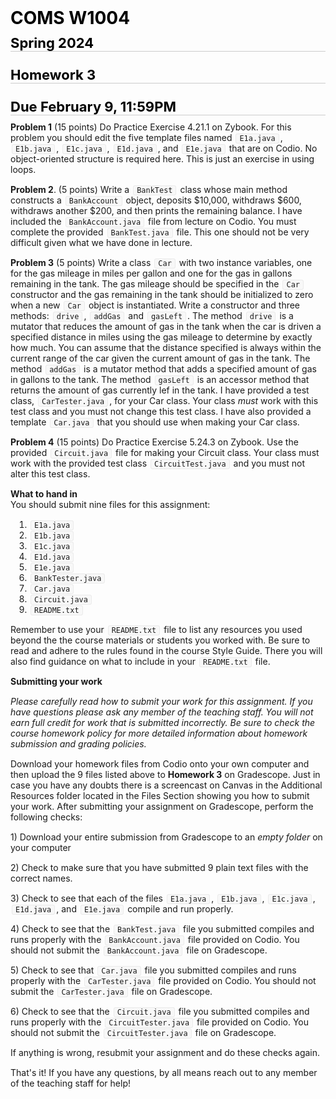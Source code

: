 <style type="text/css">.rendered-markdown{font-size:14px} .rendered-markdown>*:first-child{margin-top:0!important} .rendered-markdown>*:last-child{margin-bottom:0!important} .rendered-markdown a{text-decoration:underline;color:#b75246} .rendered-markdown a:hover{color:#f36050} .rendered-markdown h1, .rendered-markdown h2, .rendered-markdown h3, .rendered-markdown h4, .rendered-markdown h5, .rendered-markdown h6{margin:24px 0 10px;padding:0;font-weight:bold;-webkit-font-smoothing:antialiased;cursor:text;position:relative} .rendered-markdown h1 tt, .rendered-markdown h1 code, .rendered-markdown h2 tt, .rendered-markdown h2 code, .rendered-markdown h3 tt, .rendered-markdown h3 code, .rendered-markdown h4 tt, .rendered-markdown h4 code, .rendered-markdown h5 tt, .rendered-markdown h5 code, .rendered-markdown h6 tt, .rendered-markdown h6 code{font-size:inherit} .rendered-markdown h1{font-size:28px;color:#000} .rendered-markdown h2{font-size:22px;border-bottom:1px solid #ccc;color:#000} .rendered-markdown h3{font-size:18px} .rendered-markdown h4{font-size:16px} .rendered-markdown h5{font-size:14px} .rendered-markdown h6{color:#777;font-size:14px} .rendered-markdown p, .rendered-markdown blockquote, .rendered-markdown ul, .rendered-markdown ol, .rendered-markdown dl, .rendered-markdown table, .rendered-markdown pre{margin:15px 0} .rendered-markdown hr{border:0 none;color:#ccc;height:4px;padding:0} .rendered-markdown>h2:first-child, .rendered-markdown>h1:first-child, .rendered-markdown>h1:first-child+h2, .rendered-markdown>h3:first-child, .rendered-markdown>h4:first-child, .rendered-markdown>h5:first-child, .rendered-markdown>h6:first-child{margin-top:0;padding-top:0} .rendered-markdown a:first-child h1, .rendered-markdown a:first-child h2, .rendered-markdown a:first-child h3, .rendered-markdown a:first-child h4, .rendered-markdown a:first-child h5, .rendered-markdown a:first-child h6{margin-top:0;padding-top:0} .rendered-markdown h1+p, .rendered-markdown h2+p, .rendered-markdown h3+p, .rendered-markdown h4+p, .rendered-markdown h5+p, .rendered-markdown h6+p{margin-top:0} .rendered-markdown ul, .rendered-markdown ol{padding-left:30px} .rendered-markdown ul li>:first-child, .rendered-markdown ul li ul:first-of-type, .rendered-markdown ol li>:first-child, .rendered-markdown ol li ul:first-of-type{margin-top:0} .rendered-markdown ul ul, .rendered-markdown ul ol, .rendered-markdown ol ol, .rendered-markdown ol ul{margin-bottom:0} .rendered-markdown dl{padding:0} .rendered-markdown dl dt{font-size:14px;font-weight:bold;font-style:italic;padding:0;margin:15px 0 5px} .rendered-markdown dl dt:first-child{padding:0} .rendered-markdown dl dt>:first-child{margin-top:0} .rendered-markdown dl dt>:last-child{margin-bottom:0} .rendered-markdown dl dd{margin:0 0 15px;padding:0 15px} .rendered-markdown dl dd>:first-child{margin-top:0} .rendered-markdown dl dd>:last-child{margin-bottom:0} .rendered-markdown blockquote{border-left:4px solid #DDD;padding:0 15px;color:#777} .rendered-markdown blockquote>:first-child{margin-top:0} .rendered-markdown blockquote>:last-child{margin-bottom:0} .rendered-markdown table th{font-weight:bold} .rendered-markdown table th, .rendered-markdown table td{border:1px solid #ccc;padding:6px 13px} .rendered-markdown table tr{border-top:1px solid #ccc;background-color:#fff} .rendered-markdown table tr:nth-child(2n){background-color:#f8f8f8} .rendered-markdown img{max-width:100%;-moz-box-sizing:border-box;box-sizing:border-box} .rendered-markdown code, .rendered-markdown tt{margin:0 2px;padding:0 5px;border:1px solid #eaeaea;background-color:#f8f8f8;border-radius:3px} .rendered-markdown code{white-space:nowrap} .rendered-markdown pre>code{margin:0;padding:0;white-space:pre;border:0;background:transparent} .rendered-markdown .highlight pre, .rendered-markdown pre{background-color:#f8f8f8;border:1px solid #ccc;font-size:13px;line-height:19px;overflow:auto;padding:6px 10px;border-radius:3px} .rendered-markdown pre code, .rendered-markdown pre tt{margin:0;padding:0;background-color:transparent;border:0}</style>
<div class="rendered-markdown"><h1>COMS W1004</h1>
<h2>Spring 2024</h2>
<h2>Homework 3</h2>
<h2>Due February 9, 11:59PM</h2>
<p><strong>Problem 1</strong> (15 points) Do Practice Exercise 4.21.1 on Zybook. For this problem you should edit the five template files named <code>E1a.java</code>, <code>E1b.java</code>, <code>E1c.java</code>, <code>E1d.java</code>, and <code>E1e.java</code> that are on Codio. No object-oriented structure is required here. This is just an exercise in using loops.</p>
<p><strong>Problem 2</strong>. (5 points) Write a <code>BankTest</code> class whose main method constructs a <code>BankAccount</code> object, deposits $10,000, withdraws $600, withdraws another $200, and then prints the remaining balance. I have included the <code>BankAccount.java</code> file from lecture on Codio. You must complete the provided <code>BankTest.java</code> file. This one should not be very difficult given what we have done in lecture.</p>
<p><strong>Problem 3</strong> (5 points) Write a class <code>Car</code> with two instance variables, one for the gas mileage in miles per gallon and one for the gas in gallons remaining in the tank. The gas mileage should be specified in the <code>Car</code> constructor and the gas remaining in the tank should be initialized to zero when a new <code>Car</code> object is instantiated.  Write a constructor and three methods: <code>drive</code>, <code>addGas</code> and <code>gasLeft</code>. The method <code>drive</code> is a mutator that reduces the amount of gas in the tank when the car is driven a specified distance in miles using the gas mileage to determine by exactly how much. You can assume that the distance specified is always within the current range of the car given the current amount of gas in the tank. The method <code>addGas</code> is a mutator method that adds a specified amount of gas in gallons to the tank. The method <code>gasLeft</code> is an accessor method that returns the amount of gas currently lef in the tank. I have provided a test class, <code>CarTester.java</code>, for your Car class. Your class <em>must</em> work with this test class and you must not change this test class. I have also provided a template <code>Car.java</code> that you should use when making your Car class.</p>
<p><strong>Problem 4</strong> (15 points) Do Practice Exercise 5.24.3 on Zybook. Use the provided <code>Circuit.java</code> file for making your Circuit class. Your class must work with the provided test class <code>CircuitTest.java</code> and you must not alter this test class.</p>
<p><strong>What to hand in</strong>
<br  />You should submit nine files for this assignment:</p>
<ol>
<li><code>E1a.java</code></li>
<li><code>E1b.java</code></li>
<li><code>E1c.java</code></li>
<li><code>E1d.java</code></li>
<li><code>E1e.java</code></li>
<li><code>BankTester.java</code></li>
<li><code>Car.java</code></li>
<li><code>Circuit.java</code></li>
<li><code>README.txt</code></li>
</ol>
<p>Remember to use your <code>README.txt</code> file to list any resources you used beyond the the course materials or students you worked with. Be sure to read and adhere to the rules found in the course Style Guide. There you will also find guidance on what to include in your <code>README.txt</code> file.</p>
<p><strong>Submitting your work</strong></p>
<p><em>Please carefully read how to submit your work for this assignment. If you have questions please ask any member of the teaching staff. You will not earn full credit for work that is submitted incorrectly. Be sure to check the course homework policy for more detailed information about homework submission and grading policies.</em></p>
<p>Download your homework files from Codio onto your own computer and then upload the 9 files listed above to <strong>Homework 3</strong> on Gradescope. Just in case you have any doubts there is a screencast on Canvas in the Additional Resources folder located in the Files Section showing you how to submit your work. After submitting your assignment on Gradescope, perform the following checks:</p>
<p>1) Download your entire submission from Gradescope to an <em>empty folder</em> on your computer</p>
<p>2) Check to make sure that you have submitted 9 plain text files with the correct names.</p>
<p>3) Check to see that each of the files <code>E1a.java</code>, <code>E1b.java</code>, <code>E1c.java</code>, <code>E1d.java</code>, and <code>E1e.java</code> compile and run properly.</p>
<p>4) Check to see that the <code>BankTest.java</code> file you submitted compiles and runs properly with the <code>BankAccount.java</code> file provided on Codio. You should not submit the <code>BankAccount.java</code> file on Gradescope.</p>
<p>5) Check to see that <code>Car.java</code> file you submitted compiles and runs properly with the <code>CarTester.java</code> file provided on Codio. You should not submit the <code>CarTester.java</code> file on Gradescope.</p>
<p>6) Check to see that the <code>Circuit.java</code> file you submitted compiles and runs properly with the <code>CircuitTester.java</code> file provided on Codio. You should not submit the <code>CircuitTester.java</code> file on Gradescope.</p>
<p>If anything is wrong, resubmit your assignment and do these checks again.</p>
<p>That's it! If you have any questions, by all means reach out to any member of the teaching staff for help!</p>
</div>